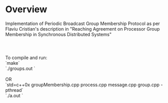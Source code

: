 # Overview
Implementation of Periodic Broadcast Group Membership Protocol as per Flaviu Cristian's description in "Reaching Agreement on Processor Group Membership in Synchronous Distributed Systems" </br>

#
<br/>
To compile and run: <br/>
`make` <br/>
`./groups.out <number of processes>` <br/>
</br>
OR <br/>
`std=c++0x groupMembership.cpp process.cpp message.cpp group.cpp -pthread` <br/>
`./a.out <number of processes>`
